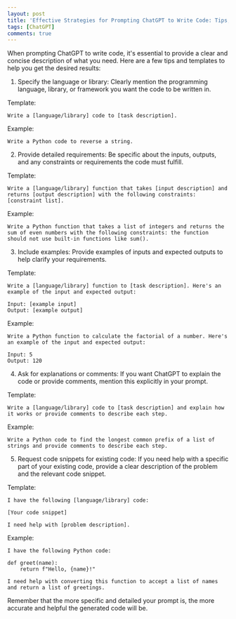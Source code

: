 ```yaml
---
layout: post
title: 'Effective Strategies for Prompting ChatGPT to Write Code: Tips, Templates, and Examples'
tags: [ChatGPT]
comments: true
---
```



When prompting ChatGPT to write code, it's essential to provide a clear and concise description of what you need. Here are a few tips and templates to help you get the desired results:

1. Specify the language or library: Clearly mention the programming language, library, or framework you want the code to be written in.

Template:
```
Write a [language/library] code to [task description].
```
Example:
```
Write a Python code to reverse a string.
```

2. Provide detailed requirements: Be specific about the inputs, outputs, and any constraints or requirements the code must fulfill.

Template:
```
Write a [language/library] function that takes [input description] and returns [output description] with the following constraints: [constraint list].
```
Example:
```
Write a Python function that takes a list of integers and returns the sum of even numbers with the following constraints: the function should not use built-in functions like sum().
```

3. Include examples: Provide examples of inputs and expected outputs to help clarify your requirements.

Template:
```
Write a [language/library] function to [task description]. Here's an example of the input and expected output:

Input: [example input]
Output: [example output]
```
Example:
```
Write a Python function to calculate the factorial of a number. Here's an example of the input and expected output:

Input: 5
Output: 120
```

4. Ask for explanations or comments: If you want ChatGPT to explain the code or provide comments, mention this explicitly in your prompt.

Template:
```
Write a [language/library] code to [task description] and explain how it works or provide comments to describe each step.
```
Example:
```
Write a Python code to find the longest common prefix of a list of strings and provide comments to describe each step.
```

5. Request code snippets for existing code: If you need help with a specific part of your existing code, provide a clear description of the problem and the relevant code snippet.

Template:
```
I have the following [language/library] code:

[Your code snippet]

I need help with [problem description].
```
Example:
```
I have the following Python code:

def greet(name):
    return f"Hello, {name}!"

I need help with converting this function to accept a list of names and return a list of greetings.
```

Remember that the more specific and detailed your prompt is, the more accurate and helpful the generated code will be.
